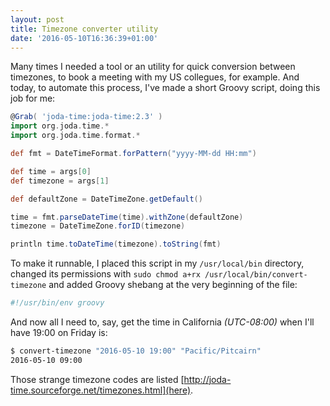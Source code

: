 ```yaml
---
layout: post
title: Timezone converter utility
date: '2016-05-10T16:36:39+01:00'
---
```


Many times I needed a tool or an utility for quick conversion between timezones, to book a meeting with my US 
collegues, for example. And today, to automate this process, I've made a short Groovy script, doing this job for me:

```groovy
@Grab( 'joda-time:joda-time:2.3' )
import org.joda.time.*
import org.joda.time.format.*

def fmt = DateTimeFormat.forPattern("yyyy-MM-dd HH:mm")

def time = args[0]
def timezone = args[1]

def defaultZone = DateTimeZone.getDefault()

time = fmt.parseDateTime(time).withZone(defaultZone)
timezone = DateTimeZone.forID(timezone)

println time.toDateTime(timezone).toString(fmt)
```

To make it runnable, I placed this script in my `/usr/local/bin` directory, 
changed its permissions with `sudo chmod a+rx /usr/local/bin/convert-timezone` 
and added Groovy shebang at the very beginning of the file:

```bash
#!/usr/bin/env groovy
```

And now all I need to, say, get the time in California _(UTC-08:00)_ when I'll have 19:00 on Friday is:

```bash
$ convert-timezone "2016-05-10 19:00" "Pacific/Pitcairn"
2016-05-10 09:00
```

Those strange timezone codes are listed [http://joda-time.sourceforge.net/timezones.html](here).
